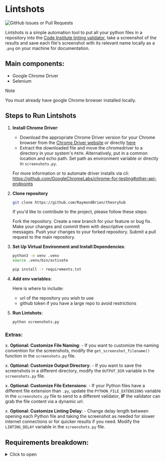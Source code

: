 # Lintshots

![GitHub Issues or Pull Requests](https://img.shields.io/github/issues/RaymondBrien/ci-lintshots)


Lintshots is a simple automation tool to put all your python files in a repository
into the [Code Institute linting validator](https://pep8ci.herokuapp.com/), take a
screenshot of the results and save each file's screenshot with its relevant name
locally as a `.png` on your machine for documentation.

## Main components:

- Google Chrome Driver
- Selenium

> [!NOTE]
> You must already have google Chrome browser installed locally.

## Steps to Run Lintshots

1. **Install Chrome Driver**:
    - Download the appropriate Chrome Driver version for your Chrome
    browser from the [Chrome Driver website](https://sites.google.com/a/chromium.org/chromedriver/downloads) or directly [here](https://googlechromelabs.github.io/chrome-for-testing/)
    - Extract the downloaded file and move the chromedriver to a directory
    in your system's `PATH`. Alternatively, put in a common location and echo path.
    Set path as environment variable or directly in `screenshots.py`.

    For more information or to automate driver installs via cli:
    https://github.com/GoogleChromeLabs/chrome-for-testing#other-api-endpoints


2. **Clone repository**

    ```sh
    git clone https://github.com/RaymondBrien/theoryhub
    ```

    If you'd like to contribute to the project, please follow these steps:

    Fork the repository.
    Create a new branch for your feature or bug fix.
    Make your changes and commit them with descriptive commit messages.
    Push your changes to your forked repository.
    Submit a pull request to the main repository.


2. **Set Up Virtual Environment and Install Dependencies**:
    ```sh
    python3 -m venv .venv
    source .venv/bin/activate

    pip install -r requirements.txt
    ```

3. **Add env variables**:

    Here is where to include:
    - url of the repository you wish to use
    - github token if you have a large repo to avoid restrictions

4. **Run Lintshots**:
    ```sh
    python screenshots.py
    ```


### Extras:

x. **Optional: Customize File Naming**:
    - If you want to customize the naming convention for the screenshots, modify the `get_screenshot_filename()` function in the `screenshots.py` file.

x. **Optional: Customize Output Directory**:
    - If you want to save the screenshots in a different directory, modify the `OUTPUT_DIR` variable in the `screenshots.py` file.

x. **Optional: Customize File Extensions**:
     - If your Python files have a different file extension than `.py`, update the `PYTHON_FILE_EXTENSIONS` variable in the `screenshots.py` file to send to a different validator, ***IF*** the validator can grab the file content via a dynamic url.

x. **Optional: Customize Linting Delay**:
     - Change delay length between opening each Python file and taking the screenshot as needed for slower internet connections or for quicker results if you need. Modify the `LINTING_DELAY` variable in the `screenshots.py` file.


## Requirements breakdown:

<details>
<summary>Click to open</summary>

- attrs==24.2.0:

Purpose: attrs is a package for defining classes without boilerplate code.
Use Case: Used for creating classes with automatic attribute management, validation, and conversion.

- certifi==2024.7.4:

Purpose: Certifi provides Mozilla's CA Bundle in Python.
Use Case: Ensures that your Python applications can verify the SSL certificates of the servers they connect to.

- charset-normalizer==3.3.2:

Purpose: Charset-Normalizer is an alternative to chardet, used for detecting the encoding of text.
Use Case: Helps in handling text encoding issues, especially when dealing with various text data sources.

- h11==0.14.0:

Purpose: h11 is a pure-Python, high-performance HTTP/1.1 protocol library.
Use Case: Used for building HTTP clients and servers with a focus on performance and correctness.

- idna==3.7:

Purpose: IDNA is a library for handling Internationalized Domain Names in Applications (IDNA).
Use Case: Ensures proper handling of domain names containing non-ASCII characters.

- outcome==1.3.0.post0:

Purpose: Outcome is a small utility library for capturing the result of a computation.
Use Case: Used in asynchronous programming to handle the results of computations, whether they succeed or fail.

- PySocks==1.7.1:

Purpose: PySocks is a SOCKS proxy client for Python.
Use Case: Allows routing network traffic through a SOCKS proxy server.

- requests==2.32.3:

Purpose: Requests is a simple and elegant HTTP library for Python.
Use Case: Used for making HTTP requests to interact with web services and APIs.

- selenium==4.23.1:

Purpose: Selenium is a browser automation tool.
Use Case: Used for web scraping, testing web applications, and automating repetitive web tasks.

- sniffio==1.3.1:

Purpose: Sniffio is a small utility to detect which async library is currently running.
Use Case: Helps in writing code that works with multiple async libraries.

- sortedcontainers==2.4.0:

Purpose: SortedContainers is a pure-Python implementation of sorted list, sorted dict, and sorted set data structures.
Use Case: Provides efficient sorted collections for various use cases.

- trio==0.26.2:

Purpose: Trio is an async/await-native I/O library for Python.
Use Case: Used for writing asynchronous programs, particularly those that involve I/O operations.

- trio-websocket==0.11.1:

Purpose: Trio-WebSocket is a WebSocket library for Python built on top of Trio.
Use Case: Used for creating WebSocket clients and servers in an asynchronous manner using Trio.

- typing_extensions==4.12.2:

Purpose: Typing Extensions provides backports of new type system features to older Python versions.
Use Case: Ensures compatibility with newer type hints and features in older Python versions.

- urllib3==2.2.2:

Purpose: urllib3 is a powerful, user-friendly HTTP client for Python.
Use Case: Often used as a dependency for other HTTP libraries like requests, providing additional features and reliability.

- websocket-client==1.8.0:

Purpose: websocket-client is a WebSocket client for Python.
Use Case: Used for creating WebSocket clients to interact with WebSocket servers.

- wsproto==1.2.0:

Purpose: wsproto is a WebSocket protocol stack written in Python.
Use Case: Provides low-level WebSocket protocol handling, often used as a dependency for higher-level WebSocket libraries.

</details>